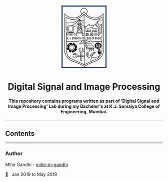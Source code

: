 <p align="center">
 <img height=200px src="./kjsce.jpg" alt="KJSCE">
</p>

<h1 align="center">Digital Signal and Image Processing</h1>

<div align="center">
<h4> This repository contains programs written as part of 'Digital Signal and Image Processing' Lab during my Bachelor's at K.J. Somaiya College of Engineering, Mumbai.</h4> 
</div>

------------------------------------------
## Contents


------------------------------------------
### Author
Mihir Gandhi - [mihir-m-gandhi](https://github.com/mihir-m-gandhi)

:date: &nbsp; Jan 2019 to May 2019

